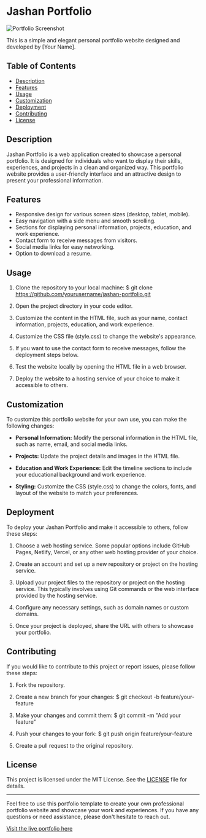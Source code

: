 # Jashan Portfolio

![Portfolio Screenshot](screenshot.png)

This is a simple and elegant personal portfolio website designed and developed by [Your Name].

## Table of Contents

- [Description](#description)
- [Features](#features)
- [Usage](#usage)
- [Customization](#customization)
- [Deployment](#deployment)
- [Contributing](#contributing)
- [License](#license)

## Description

Jashan Portfolio is a web application created to showcase a personal portfolio. It is designed for individuals who want to display their skills, experiences, and projects in a clean and organized way. This portfolio website provides a user-friendly interface and an attractive design to present your professional information.

## Features

- Responsive design for various screen sizes (desktop, tablet, mobile).
- Easy navigation with a side menu and smooth scrolling.
- Sections for displaying personal information, projects, education, and work experience.
- Contact form to receive messages from visitors.
- Social media links for easy networking.
- Option to download a resume.

## Usage

1. Clone the repository to your local machine:
$ git clone https://github.com/yourusername/jashan-portfolio.git

2. Open the project directory in your code editor.

3. Customize the content in the HTML file, such as your name, contact information, projects, education, and work experience.

4. Customize the CSS file (style.css) to change the website's appearance.

5. If you want to use the contact form to receive messages, follow the deployment steps below.

6. Test the website locally by opening the HTML file in a web browser.

7. Deploy the website to a hosting service of your choice to make it accessible to others.

## Customization

To customize this portfolio website for your own use, you can make the following changes:

- **Personal Information:** Modify the personal information in the HTML file, such as name, email, and social media links.

- **Projects:** Update the project details and images in the HTML file.

- **Education and Work Experience:** Edit the timeline sections to include your educational background and work experience.

- **Styling:** Customize the CSS (style.css) to change the colors, fonts, and layout of the website to match your preferences.

## Deployment

To deploy your Jashan Portfolio and make it accessible to others, follow these steps:

1. Choose a web hosting service. Some popular options include GitHub Pages, Netlify, Vercel, or any other web hosting provider of your choice.

2. Create an account and set up a new repository or project on the hosting service.

3. Upload your project files to the repository or project on the hosting service. This typically involves using Git commands or the web interface provided by the hosting service.

4. Configure any necessary settings, such as domain names or custom domains.

5. Once your project is deployed, share the URL with others to showcase your portfolio.

## Contributing

If you would like to contribute to this project or report issues, please follow these steps:

1. Fork the repository.

2. Create a new branch for your changes:
$ git checkout -b feature/your-feature

3. Make your changes and commit them:
$ git commit -m "Add your feature"

4. Push your changes to your fork:
$ git push origin feature/your-feature

5. Create a pull request to the original repository.

## License

This project is licensed under the MIT License. See the [LICENSE](LICENSE) file for details.

---

Feel free to use this portfolio template to create your own professional portfolio website and showcase your work and experiences. If you have any questions or need assistance, please don't hesitate to reach out.

[Visit the live portfolio here](https://example.com)

